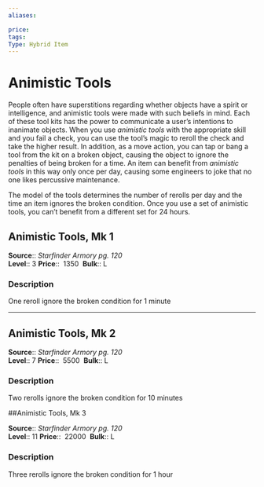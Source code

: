 ```yaml
---
aliases: 

price:  
tags: 
Type: Hybrid Item
---
```


# Animistic Tools

People often have superstitions regarding whether objects have a spirit or intelligence, and animistic tools were made with such beliefs in mind. Each of these tool kits has the power to communicate a user’s intentions to inanimate objects. When you use _animistic tools_ with the appropriate skill and you fail a check, you can use the tool’s magic to reroll the check and take the higher result. In addition, as a move action, you can tap or bang a tool from the kit on a broken object, causing the object to ignore the penalties of being broken for a time. An item can benefit from _animistic tools_ in this way only once per day, causing some engineers to joke that no one likes percussive maintenance.  
  
The model of the tools determines the number of rerolls per day and the time an item ignores the broken condition. Once you use a set of animistic tools, you can’t benefit from a different set for 24 hours.  

## Animistic Tools, Mk 1

**Source**:: _Starfinder Armory pg. 120_  
**Level**:: 3
**Price**::  1350 
**Bulk**:: L

### Description

One reroll ignore the broken condition for 1 minute

---

## Animistic Tools, Mk 2

**Source**:: _Starfinder Armory pg. 120_  
**Level**:: 7
**Price**::  5500 
**Bulk**:: L

### Description

Two rerolls ignore the broken condition for 10 minutes

##Animistic Tools, Mk 3

**Source**:: _Starfinder Armory pg. 120_  
**Level**:: 11
**Price**::  22000 
**Bulk**:: L

### Description

Three rerolls ignore the broken condition for 1 hour
